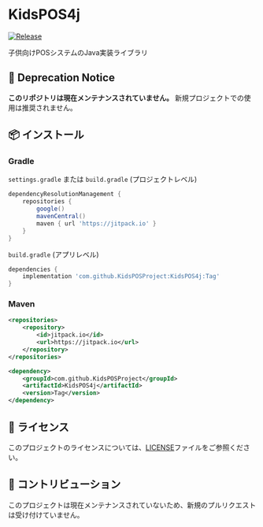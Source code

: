 # KidsPOS4j

[![Release](https://jitpack.io/v/KidsPOSProject/KidsPOS4j.svg)](https://jitpack.io/#KidsPOSProject/KidsPOS4j)

子供向けPOSシステムのJava実装ライブラリ

## 🚨 Deprecation Notice

**このリポジトリは現在メンテナンスされていません。**
新規プロジェクトでの使用は推奨されません。

## 📦 インストール

### Gradle

`settings.gradle` または `build.gradle` (プロジェクトレベル)
```gradle
dependencyResolutionManagement {
    repositories {
        google()
        mavenCentral()
        maven { url 'https://jitpack.io' }
    }
}
```

`build.gradle` (アプリレベル)
```gradle
dependencies {
    implementation 'com.github.KidsPOSProject:KidsPOS4j:Tag'
}
```

### Maven

```xml
<repositories>
    <repository>
        <id>jitpack.io</id>
        <url>https://jitpack.io</url>
    </repository>
</repositories>

<dependency>
    <groupId>com.github.KidsPOSProject</groupId>
    <artifactId>KidsPOS4j</artifactId>
    <version>Tag</version>
</dependency>
```

## 📄 ライセンス

このプロジェクトのライセンスについては、[LICENSE](LICENSE)ファイルをご参照ください。

## 🤝 コントリビューション

このプロジェクトは現在メンテナンスされていないため、新規のプルリクエストは受け付けていません。
